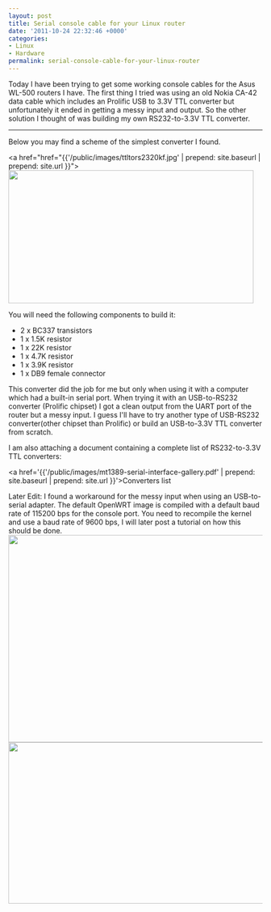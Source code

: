 ```yaml
---
layout: post
title: Serial console cable for your Linux router
date: '2011-10-24 22:32:46 +0000'
categories:
- Linux
- Hardware 
permalink: serial-console-cable-for-your-linux-router
---
```

Today I have been trying to get some working console cables for the Asus WL-500 routers I have. The first thing I tried was using an old Nokia CA-42 data cable which includes an Prolific USB to 3.3V TTL converter but unfortunately it ended in getting a messy input and output. So the other solution I thought of was building my own RS232-to-3.3V TTL converter.

___

Below you may find a scheme of the simplest converter I found. 

<a href="href="{{'/public/images/ttltors2320kf.jpg' | prepend: site.baseurl | prepend: site.url }}"><img src="{{'/public/images/ttltors2320kf.jpg' | prepend: site.baseurl | prepend: site.url }}" alt="" title="converter" width="486" height="263" class="aligncenter size-full wp-image-54" /></a>

You will need the following components to build it:

- 2 x BC337 transistors
- 1 x 1.5K resistor
- 1 x 22K resistor
- 1 x 4.7K resistor
- 1 x 3.9K resistor
- 1 x DB9 female connector

This converter did the job for me but only when using it with a computer which had a built-in serial port. When trying it with an USB-to-RS232 converter (Prolific chipset) I got a clean output from the UART port of the router but a messy input. I guess I'll have to try another type of USB-RS232 converter(other chipset than Prolific) or build an USB-to-3.3V TTL converter from scratch.

I am also attaching a document containing a complete list of RS232-to-3.3V TTL converters:

<a href='{{'/public/images/mt1389-serial-interface-gallery.pdf' | prepend: site.baseurl | prepend: site.url }}'>Converters list</a>

Later Edit: I found a workaround for the messy input when using an USB-to-serial adapter. The default OpenWRT image is compiled with a default baud rate of 115200 bps for the console port. You need to recompile the kernel and use a baud rate of 9600 bps, I will later post a tutorial on how this should be done. 
<a href="{{'/public/images/IMG_0098.jpg' | prepend: site.baseurl | prepend: site.url }}"><img src="{{'/public/images/IMG_0098.jpg' | prepend: site.baseurl | prepend: site.url }}" alt="" title="IMG_0098" width="550" height="410" class="aligncenter size-large wp-image-55" /></a>
<a href="{{'/public/images/IMG_0100.jpg' | prepend: site.baseurl | prepend: site.url }}"><img src="{{'/public/images/IMG_0100.jpg' | prepend: site.baseurl | prepend: site.url }}" alt="" title="IMG_0100" width="550" height="319" class="aligncenter size-large wp-image-56" /></a> 
